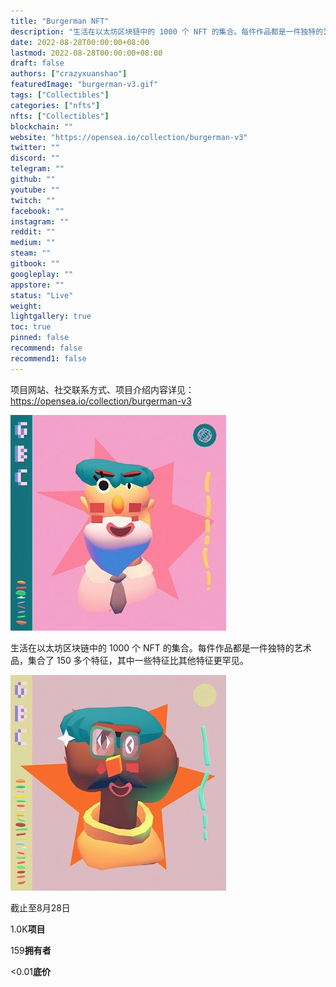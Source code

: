 ```yaml
---
title: "Burgerman NFT"
description: "生活在以太坊区块链中的 1000 个 NFT 的集合。每件作品都是一件独特的艺术品，集合了 150 多个特征，其中一些特征比其他特征更罕见。"
date: 2022-08-28T00:00:00+08:00
lastmod: 2022-08-28T00:00:00+08:00
draft: false
authors: ["crazyxuanshao"]
featuredImage: "burgerman-v3.gif"
tags: ["Collectibles"]
categories: ["nfts"]
nfts: ["Collectibles"]
blockchain: ""
website: "https://opensea.io/collection/burgerman-v3"
twitter: ""
discord: ""
telegram: ""
github: ""
youtube: ""
twitch: ""
facebook: ""
instagram: ""
reddit: ""
medium: ""
steam: ""
gitbook: ""
googleplay: ""
appstore: ""
status: "Live"
weight: 
lightgallery: true
toc: true
pinned: false
recommend: false
recommend1: false
---
```

项目网站、社交联系方式、项目介绍内容详见：https://opensea.io/collection/burgerman-v3

![undsnamed](undsnamed.png)

生活在以太坊区块链中的 1000 个 NFT 的集合。每件作品都是一件独特的艺术品，集合了 150 多个特征，其中一些特征比其他特征更罕见。

![unnamed](unnamed.png)

截止至8月28日

1.0K**项目**

159**拥有者**

<0.01**底价**